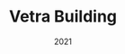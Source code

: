 ---
title: "Vetra Building"
category: "Brand identity & Website"
link: "https://www.vetrabuilding.com/"
date: "2021"
imageAlt: "davideallevi, digital designer, frontend developer, website, ui design, ux design, ui development, wordpress, cms, portfolio, brand identity"
---